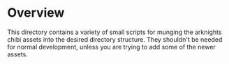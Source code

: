 # Overview

This directory contains a variety of small scripts for munging the arknights
chibi assets into the desired directory structure. They shouldn't
be needed for normal development, unless you are trying to add some
of the newer assets.